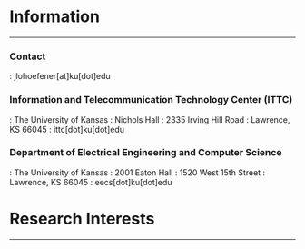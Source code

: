 
# Information

----

### Contact
: jlohoefener[at]ku[dot]edu


### Information and Telecommunication Technology Center (ITTC)

: The University of Kansas
: Nichols Hall
: 2335 Irving Hill Road
: Lawrence, KS 66045
: ittc[dot]ku[dot]edu


### Department of Electrical Engineering and Computer Science

: The University of Kansas
: 2001 Eaton Hall
: 1520 West 15th Street
: Lawrence, KS 66045
: eecs[dot]ku[dot]edu


# Research Interests

----
